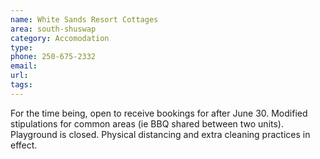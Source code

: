 ```yaml
---
name: White Sands Resort Cottages
area: south-shuswap
category: Accomodation
type: 
phone: 250-675-2332
email: 
url: 
tags:
---
```


For the time being, open to receive bookings for after June 30. Modified stipulations for common areas (ie BBQ shared between two units).  Playground is closed. Physical distancing and extra cleaning practices in effect.